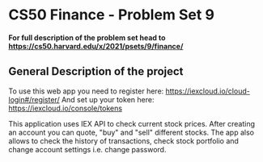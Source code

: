 # CS50 Finance - Problem Set 9

#### For full description of the problem set head to https://cs50.harvard.edu/x/2021/psets/9/finance/

## General Description of the project

To use this web app you need to register here: https://iexcloud.io/cloud-login#/register/
And set up your token here: https://iexcloud.io/console/tokens

This application uses IEX API to check current stock prices.
After creating an account you can quote, "buy" and "sell" different stocks. The app also allows to check the history of transactions, check stock portfolio and change account settings i.e. change password.